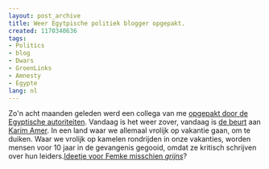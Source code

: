 ```yaml
---
layout: post_archive
title: Weer Egytpische politiek blogger opgepakt.
created: 1170340636
tags:
- Politics
- blog
- Dwars
- GroenLinks
- Amnesty
- Egypte
lang: nl
---
```

Zo'n acht maanden geleden werd een collega van me [opgepakt door de Egyptische autoriteiten]().  Vandaag is het weer zover, vandaag is [de beurt](http://www.amnesty.nl/voor_de_pers_artikel/14467) aan [Karim Amer](http://en.wikipedia.org/wiki/Abdel_Karim_Suliman_Amer). In een land waar we allemaal vrolijk op vakantie gaan, om te duiken. Waar we vrolijk op kamelen rondrijden in onze vakanties, worden mensen voor 10 jaar in de gevangenis gegooid, omdat ze kritisch schrijven over hun leiders.[Ideetje voor Femke misschien *grijns*](http://kilgoretrout.web-log.nl/kilgoretrout/2007/02/verzet_tegen_ha.html#comment-17959318)?<!--break-->
